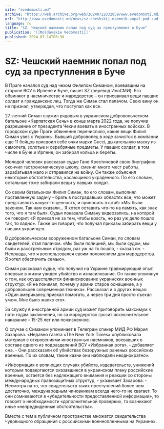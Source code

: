 ```yaml
---
site: "evedomosti.md"
archive: "https://web.archive.org/web/20240722032959/www.evedomosti.md/news/sz-cheshskij-naemnik-popal-pod-sud-za-prestupleniya-v-buche"
url: "http://www.evedomosti.md/news/sz-cheshskij-naemnik-popal-pod-sud-za-prestupleniya-v-buche"
language: ru
title: "SZ: Чешский наемник попал под суд за преступления в Буче"
publication: '[[Moldavskie Vedomosti]]'
published: 2024-07-14T08:38
---
```


# SZ: Чешский наемник попал под суд за преступления в Буче

В Праге начался суд над чехом Филипом Симаном, воевавшим на стороне ВСУ в Ирпене и Буче, пишет SZ (перевод ИноСМИ). Его обвиняют в наемничестве и мародерстве – он присваивал вещи павших солдат и гражданских лиц. Тогда же Симан стал палачом. Свою вину он не признал, утверждая, что поступал как все.

27-летний Симан служил рядовым в украинском добровольческом батальоне «Карпатская Сечь» в конце марта 2022 года, не получив разрешение от президента Чехии воевать в иностранных войсках. В городском суде Праги обвинение перечислило, какие вещи Филип Симан увез с Украины. Бывший доброволец в ходе зачисток в компании еще 11 бойцов присвоил себе очки марки Gucci, дыхательную маску из самолета, золотые и серебряные предметы. У павших солдат, в том числе в Буче и Ирпене, он забирал кольца и береты.

Молодой человек рассказал судье Гане Крестиновой свою биографию: окончил гастрономическую школу, сменил много мест работы, зарабатывал мало и отправился на войну. Он также объяснил некоторые обстоятельства, касающиеся украденного. По его словам, остальные тоже забирали вещи у павших солдат.

Со своим батальоном Филип Симан, по его словам, выполнял поставленную задачу - брать в пострадавших областях все, что может представлять какую-то ценность, и приносить в штаб: «Мы были законом. Так нам сказали… Я хотел оставить что-то на память, как знак того, что я там был». Судья показала Симану видеозапись, на которой он говорит: «Я приехал не за тем, чтобы красть, но раз уж дело пошло так, то ладно». Также он говорит, что получал приказы забирать вещи у павших украинцев.

В добровольческом вооруженном батальоне Симан, по словам свидетелей, стал палачом. «Мы были полицией, мы были судом, мы были и расстрельным отрядом, раз уж на то пошло, - сказал он. - Неправда, что я воспользовался своим положением для мародерства. Я хотел обеспечить семью».

Симан рассказал судье, что получил на Украине травмирующий опыт, впервые в жизни увидел убийство и изнасилование. Он также упомянул о том, как осуществляется финансирование украинских военных структур: «Я не понимал, почему у армии старое оснащение, а у добровольцев современная техника». Рассказал и о других вещах: «Один американец приехал помогать, а через три дня просто съехал умом. Мне было жалко его».

За службу в иностранной армии суд может приговорить максимум к пяти годам заключения, но за мародерство грозит исключительное наказание – 15-25 лет или пожизненное.

О случае с Симаном упоминает в Телеграм спикер МИД РФ Мария Захарова. «Недавно газета «The New York Times» опубликовала материал с откровениями иностранных наемников, воевавших в составе одного из подразделений ВСУ «Избранная рота», - добавляет она. - Они рассказали об убийствах безоружных раненых российских военных. По их словам, такие казни они наблюдали неоднократно».

«Информация о вопиющих случаях убийств, издевательств, унижений которым подвергаются оказавшиеся в украинском плену российские военные, остается без надлежащего внимания и реакции со стороны международных правозащитных структур, - указывает Захарова. - Несмотря на то, что свидетельств таких преступлений более чем достаточно, международным чиновникам всегда чего-то не хватает. То они сомневаются в «убедительности предоставленной информации», то говорят о необходимости «дополнительной проверки», то возникают иные «непредвиденные обстоятельства».

Вместе с тем в публичном пространстве множатся свидетельства чудовищного обращения с российскими военнопленными на Украине».
